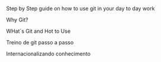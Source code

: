 Step by Step guide on how to use git in your day to day work  

Why Git? 

WHat´s Git and Hot to Use

Treino de git passo a passo

Internacionalizando conhecimento
